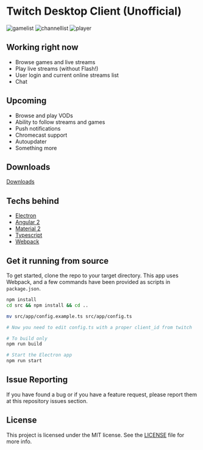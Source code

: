 # Twitch Desktop Client (Unofficial)

![gamelist](http://i.imgur.com/aujAPcP.png)
![channellist](http://i.imgur.com/Gt2z37x.png)
![player](http://i.imgur.com/c3RXF4U.png)

## Working right now
+ Browse games and live streams
+ Play live streams (without Flash!)
+ User login and current online streams list
+ Chat

## Upcoming
- Browse and play VODs
- Ability to follow streams and games
- Push notifications
- Chromecast support
- Autoupdater
- Something more 

## Downloads

[Downloads](https://github.com/hzeroo/pokemon-go-stats/releases)

## Techs behind
+ [Electron](http://electron.atom.io/)
+ [Angular 2](https://angular.io/)
+ [Material 2](github.com/angular/material2)
+ [Typescript](https://www.typescriptlang.org/)
+ [Webpack](https://webpack.github.io/)

## Get it running from source

To get started, clone the repo to your target directory. This app uses Webpack, and a few commands have been provided as scripts in `package.json`.

```bash
npm install
cd src && npm install && cd ..

mv src/app/config.example.ts src/app/config.ts

# Now you need to edit config.ts with a proper client_id from twitch

# To build only
npm run build

# Start the Electron app
npm run start
```

## Issue Reporting

If you have found a bug or if you have a feature request, please report them at this repository issues section.

## License

This project is licensed under the MIT license. See the [LICENSE](LICENSE) file for more info.
